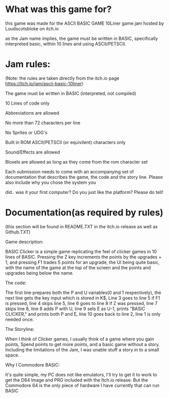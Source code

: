 # What was this game for?

this game was made for the ASCII BASIC GAME 10Liner game jam hosted by Loudscotsbloke on itch.io

as the Jam name implies, the game must be written in BASIC, specifically interpreted basic, within 10 lines and using ASCII/PETSCII.

# Jam rules:

(Note: the rules are taken directly from the itch.io page https://itch.io/jam/ascii-basic-10liner)

The game must be written in BASIC (interpreted, not compiled)

10 Lines of code only

Abbreviations are allowed

No more than 72 characters per line

No Sprites or UDG's

Built in ROM ASCII/PETSCII (or equivilent) characters only

Sound/Effects are allowed

Bloxels are allowed as long as they come from the rom character set 

Each submission needs to come with an accompanying set of documentation that describes the game, the code and the story line. Please also include why you chose the system you 

did.. was it your first computer? Do you just like the platform? Please do tell!

# Documentation(as required by rules)

(this section will be found in README.TXT in the itch.io release as well as Github.TXT)

Game description:

BASIC Clicker is a simple game replicating the feel of clicker games in 10 lines of BASIC. Pressing the Z key increments the points by the upgrades + 1, and pressing F1 trades 5 points for an upgrade, the UI being quite basic, with the name of the game at the top of the screen and the points and upgrades being below the name.

The code:

The first line prepares both the P and U variables(0 and 1 respectively), the next line gets the key input which is stored in K$, Line 3 goes to line 5 if F1 is pressed, line 4 skips line 5, line 6 goes to line 8 if Z was pressed, line 7 skips line 8, line 8 adds P with U, line 9 sets E as U-1, prints "BASIC CLICKER," and prints both P and E, line 10 goes back to line 2, line 1 is only needed once.

The Storyline:

When I think of Clicker games, I usually think of a game where you gain points, Spend points to get more points, and a basic game without a story. Including the limitations of the Jam, I was unable stuff a story in to a small space.

Why I Commodore BASIC:

It's quite simple, my PC does not like emulators, I'll try to get it to work to get the D64 Image and PRG included with the Itch.io release. But the Commodore 64 is the only piece of hardware I have currently that can run BASIC
